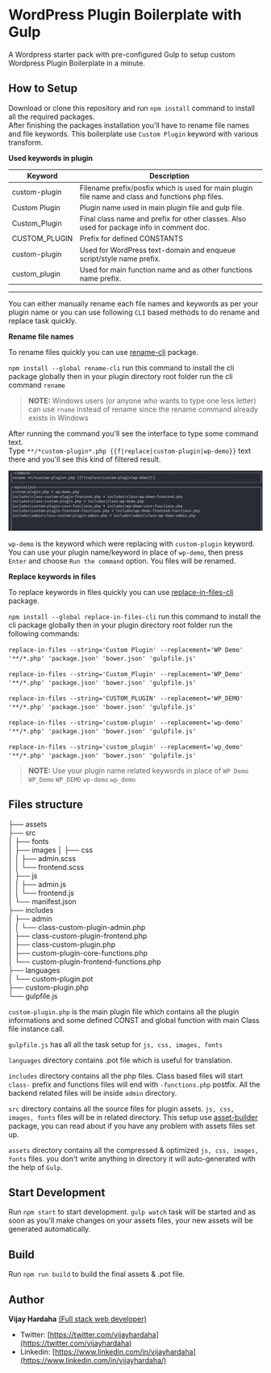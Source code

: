 # WordPress Plugin Boilerplate with Gulp
A Wordpress starter pack with pre-configured Gulp to setup custom Wordpress Plugin Boilerplate in a minute.

## How to Setup
Download or clone this repository and run `npm install` command to install all the required packages.  
After finishing the packages installation you'll have to rename file names and file keywords. This boilerplate use `Custom Plugin` keyword with various transform.

**Used keywords in plugin**

Keyword | Description
---|---
custom-plugin |  Filename prefix/posfix which is used for main plugin file name and class and functions php files.
Custom Plugin | Plugin name used in main plugin file and gulp file.
Custom_Plugin | Final class name and prefix for other classes. Also used for package info in comment doc. 
CUSTOM_PLUGIN | Prefix for defined CONSTANTS
custom-plugin | Used for WordPress text-domain and enqueue script/style name prefix.
custom_plugin | Used for main function name and as other functions name prefix.

___

You can either manually rename each file names and keywords as per your plugin name or you can use following `CLI` based methods to do rename and replace task quickly.

**Rename file names**

To rename files quickly you can use [rename-cli](https://www.npmjs.com/package/rename-cli) package.

`npm install --global rename-cli` run this command to install the cli package globally then in your plugin directory root folder run the cli command `rename`

> **NOTE:** Windows users (or anyone who wants to type one less letter) can use `rname` instead of rename since the rename command already exists in Windows

After running the command you'll see the interface to type some command text.  
Type `**/*custom-plugin*.php {{f|replace|custom-plugin|wp-demo}}` text there and you'll see this kind of filtered result.

![Rename File Names](src/images/rename-example.png)

`wp-demo` is the keyword which were replacing with `custom-plugin` keyword. You can use your plugin name/keyword in place of `wp-demo`, then press `Enter` and choose `Run the command` option. You files will be renamed.

**Replace keywords in files**

To replace keywords in files quickly you can use [replace-in-files-cli](https://www.npmjs.com/package/replace-in-files-cli) package.

`npm install --global replace-in-files-cli` run this command to install the cli package globally then in your plugin directory root folder run the following commands:

`replace-in-files --string='Custom Plugin' --replacement='WP Demo' '**/*.php' 'package.json' 'bower.json' 'gulpfile.js'`

`replace-in-files --string='Custom_Plugin' --replacement='WP_Demo' '**/*.php' 'package.json' 'bower.json' 'gulpfile.js'`

`replace-in-files --string='CUSTOM_PLUGIN' --replacement='WP_DEMO' '**/*.php' 'package.json' 'bower.json' 'gulpfile.js'`

`replace-in-files --string='custom-plugin' --replacement='wp-demo' '**/*.php' 'package.json' 'bower.json' 'gulpfile.js'`

`replace-in-files --string='custom_plugin' --replacement='wp_demo' '**/*.php' 'package.json' 'bower.json' 'gulpfile.js'`

> **NOTE:** Use your plugin name related keywords in place of `WP Demo` `WP_Demo` `WP_DEMO` `wp-demo` `wp_demo`

## Files structure

├── assets  
├── src  
│  ├── fonts  
│  ├── images 
│  ├── css  
│  │  ├── admin.scss  
│  │  └── frontend.scss  
│  ├── js  
│  │  ├── admin.js  
│  │  └── frontend.js  
│  └── manifest.json  
├── includes  
│  ├── admin  
│  │  └── class-custom-plugin-admin.php  
│  ├── class-custom-plugin-frontend.php  
│  ├── class-custom-plugin.php  
│  ├── custom-plugin-core-functions.php  
│  └── custom-plugin-frontend-functions.php  
├── languages  
│  └── custom-plugin.pot  
├── custom-plugin.php  
└── gulpfile.js  

`custom-plugin.php` is the main plugin file which contains all the plugin informations and some defined CONST and global function with main Class file instance call.

`gulpfile.js` has all all the task setup for `js, css, images, fonts`

`languages` directory contains .pot file which is useful for translation.

`includes` directory contains all the php files. Class based files will start `class-` prefix and functions files will end with `-functions.php` postfix. All the backend related files will be inside `admin` directory.

`src` directory contains all the source files for plugin assets. `js, css, images, fonts` files will be in related directory. This setup use [asset-builder](https://www.npmjs.com/package/asset-builder) package, you can read about if you have any problem with assets files set up.

`assets` directory contains all the compressed & optimized `js, css, images, fonts` files. you don't write anything in directory it will auto-generated with the help of `Gulp`.

## Start Development

Run `npm start` to start development. `gulp watch` task will be started and as soon as you'll make changes on your assets files, your new assets will be generated automatically.

## Build

Run `npm run build` to build the final assets & .pot file.

## Author

**Vijay Hardaha** [(Full stack web developer)](https://pph.me/vijayhardaha)

- Twitter: [https://twitter.com/vijayhardaha](https://twitter.com/vijayhardaha)
- Linkedin: [https://www.linkedin.com/in/vijayhardaha](https://www.linkedin.com/in/vijayhardaha/)